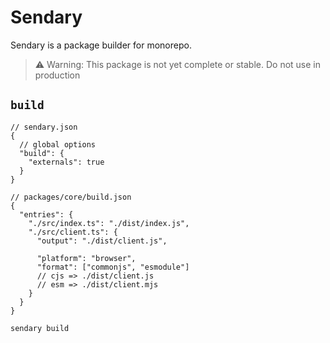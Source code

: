# Sendary

Sendary is a package builder for monorepo.

> ⚠️ Warning: This package is not yet complete or stable. Do not use in production

## `build`

```jsonc
// sendary.json
{
  // global options
  "build": {
    "externals": true
  }
}
```

```jsonc
// packages/core/build.json
{
  "entries": {
    "./src/index.ts": "./dist/index.js",
    "./src/client.ts": {
      "output": "./dist/client.js",

      "platform": "browser",
      "format": ["commonjs", "esmodule"]
      // cjs => ./dist/client.js
      // esm => ./dist/client.mjs
    }
  }
}
```

```bash
sendary build
```
